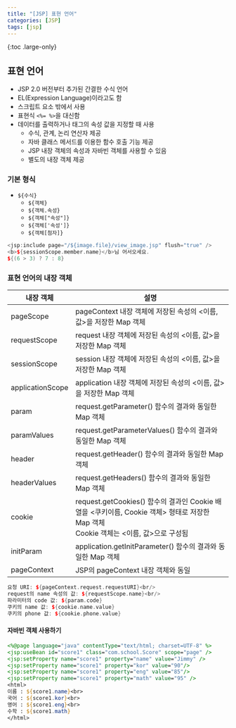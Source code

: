 ```yaml
---
title: "[JSP] 표현 언어"
categories: [JSP]
tags: [jsp]
---
```


{:toc .large-only}

## 표현 언어

- JSP 2.0 버전부터 추가된 간결한 수식 언어
- EL(Expression Language)이라고도 함
- 스크립트 요소 밖에서 사용
- 표현식 `<%= %>`을 대신함
- 데이터를 출력하거나 태그의 속성 값을 지정할 때 사용
  - 수식, 관계, 논리 연산자 제공
  - 자바 클래스 메서드를 이용한 함수 호출 기능 제공
  - JSP 내장 객체의 속성과 자바빈 객체를 사용할 수 있음
  - 별도의 내장 객체 제공

### 기본 형식

- `${수식}`
  - `${객체}`
  - `${객체.속성}`
  - `${객체["속성"]}`
  - `${객체['속성']}`
  - `${객체[첨자]}`

```cpp
<jsp:include page="/${image.file}/view_image.jsp" flush="true" />
<b>${sessionScope.member.name}</b>님 어서오세요.
${(6 > 3) ? 7 : 8}
```

### 표현 언어의 내장 객체

| 내장 객체        | 설명                                                                                                                                    |
| ---------------- | --------------------------------------------------------------------------------------------------------------------------------------- |
| pageScope        | pageContext 내장 객체에 저장된 속성의 <이름, 값>을 저장한 Map 객체                                                                      |
| requestScope     | request 내장 객체에 저장된 속성의 <이름, 값>을 저장한 Map 객체                                                                          |
| sessionScope     | session 내장 객체에 저장된 속성의 <이름, 값>을 저장한 Map 객체                                                                          |
| applicationScope | application 내장 객체에 저장된 속성의 <이름, 값>을 저장한 Map 객체                                                                      |
| param            | request.getParameter() 함수의 결과와 동일한 Map 객체                                                                                    |
| paramValues      | request.getParameterValues() 함수의 결과와 동일한 Map 객체                                                                              |
| header           | request.getHeader() 함수의 결과와 동일한 Map 객체                                                                                       |
| headerValues     | request.getHeaders() 함수의 결과와 동일한 Map 객체                                                                                      |
| cookie           | request.getCookies() 함수의 결과인 Cookie 배열을 <쿠키이름, Cookie 객체> 형태로 저장한 Map 객체<br/>Cookie 객체는 <이름, 값>으로 구성됨 |
| initParam        | application.getInitParameter() 함수의 결과와 동일한 Map 객체                                                                            |
| pageContext      | JSP의 pageContext 내장 객체와 동일                                                                                                      |

```cpp
요청 URI: ${pageContext.request.requestURI}<br/>
request의 name 속성의 값: ${requestScope.name}<br/>
파라미터의 code 값: ${param.code}
쿠키의 name 값: ${cookie.name.value}
쿠키의 phone 값: ${cookie.phone.value}
```

#### 자바빈 객체 사용하기

```jsp
<%@page language="java" contentType="text/html; charset=UTF-8" %>
<jsp:useBean id="score1" class="com.school.Score" scope="page" />
<jsp:setProperty name="score1" property="name" value="Jimmy" />
<jsp:setProperty name="score1" property="kor" value="90"/>
<jsp:setProperty name="score1" property="eng" value="85"/>
<jsp:setProperty name="score1" property="math" value="95" />
<html>
이름 : ${score1.name}<br>
국어 : ${score1.kor}<br>
영어 : ${score1.eng}<br>
수학 : ${score1.math}
</html>
```
